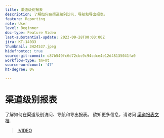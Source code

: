 ```yaml
---
title: 渠道级别报表
description: 了解如何在渠道级别访问、导航和导出报表。
feature: Reporting
role: User
level: Beginner
doc-type: Feature Video
last-substantial-update: 2023-09-28T00:00:00Z
jira: KT-14033
thumbnail: 3424537.jpeg
hidefromtoc: true
source-git-commit: c87b549fc6d72cbc9c94cdce4e12d48135041fa0
workflow-type: tm+mt
source-wordcount: '47'
ht-degree: 0%

---
```



# 渠道级别报表

了解如何在渠道级别访问、导航和导出报表。 欲知更多信息，请访问 [渠道报表文档](https://experienceleague.adobe.com/docs/journey-optimizer/using/reporting/channel-report/channel-report.html).

>[!VIDEO](https://video.tv.adobe.com/v/3424537/?learn=on)
